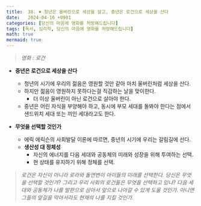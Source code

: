 ```yaml
---
title:  38. ✖️ 청년은 울버린으로 세상을 살고, 중년은 로건으로 세상을 산다
date:   2024-04-16 +0901
categories: [당신의 마음에 영화를 처방해드립니다]
tags: [독서, 심리학, 당신의 마음에 영화를 처방해드립니다]
math: true
mermaid: true
---
```


> *영화 : 로건*
 
- **중년은 로건으로 세상을 산다**
    - 청년의 시기에 우리의 젊음은 영원할 것만 같아 마치 울버린처럼 세상을 산다.
    - 하지만 젊음이 영원하지 못하다는걸 직감하는 날을 맞이한다.
        - 더 이상 울버린이 아닌 로건으로 살아야 한다.
    - 중년은 어린 자식을 부양해야 하고, 동시에 부모 세대를 돌봐야 한다는 점에서 
    샌드위치 세대 또는 끼인 세대라고도 한다.

- **무엇을 선택할 것인가**
    - 에릭 에릭슨의 사회발달 이론에 따르면, 중년의 시기에 우리는 갈림길에 선다.
    - **생산성 대 정체성**
        - 자신의 에너지를 다음 세대와 공동체의 미래와 성장을 위해 투여하는 선택.
        - 현 상태를 유지하기 위해 정체를 선택.

> *로건은 자신이 아니라 로라와 돌연변이 아이들의 미래를 선택한다. 당신은 무엇을 선택할 것인가? 그리고 우리 사회의 로건들은 무엇을 선택하고 있나? 다음 세대와 공동체가 나를 발판으로 삼아서 앞으로 나아갈 수 있게 도울 것인가. 아니면 그들의 앞길을 막아서라도 현재의 나를 지킬 것인가.*
